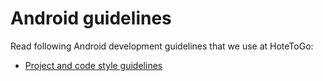 # Android guidelines

Read following Android development guidelines that we use at HoteToGo:

* [Project and code style guidelines](project_and_code_guidelines.md)

